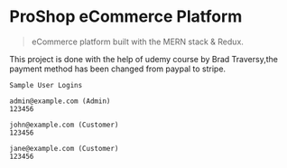 # ProShop eCommerce Platform

> eCommerce platform built with the MERN stack & Redux.

This project is done with the help of udemy course by Brad Traversy,the payment method has been changed from paypal to stripe.

```
Sample User Logins

admin@example.com (Admin)
123456

john@example.com (Customer)
123456

jane@example.com (Customer)
123456
```
